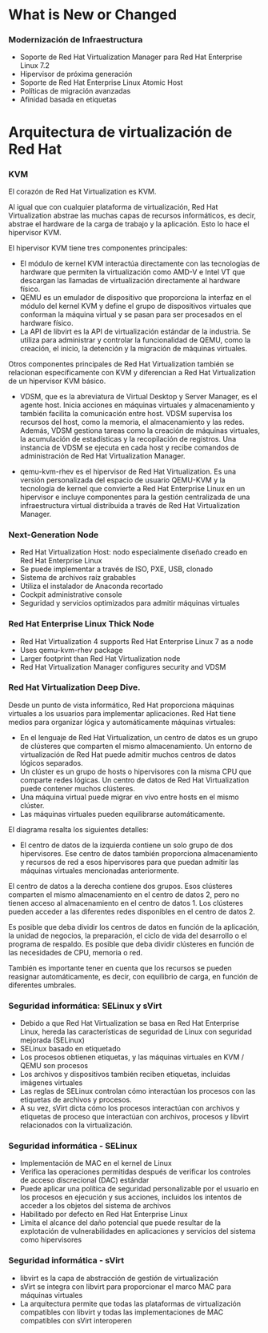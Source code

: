 # What is New or Changed </h1>

### Modernización de Infraestructura
* Soporte de Red Hat Virtualization Manager para Red Hat Enterprise Linux 7.2
* Hipervisor de próxima generación
* Soporte de Red Hat Enterprise Linux Atomic Host
* Políticas de migración avanzadas
* Afinidad basada en etiquetas

# Arquitectura de virtualización de Red Hat
### KVM
El corazón de Red Hat Virtualization es KVM.

Al igual que con cualquier plataforma de virtualización, Red Hat Virtualization abstrae las muchas capas de recursos informáticos, es decir, abstrae el hardware de la carga de trabajo y la aplicación. Esto lo hace el hipervisor KVM.

El hipervisor KVM tiene tres componentes principales:
* El módulo de kernel KVM interactúa directamente con las tecnologías de hardware que permiten la virtualización como AMD-V e Intel VT que descargan las llamadas de virtualización directamente al hardware físico.
* QEMU es un emulador de dispositivo que proporciona la interfaz en el módulo del kernel KVM y define el grupo de dispositivos virtuales que conforman la máquina virtual y se pasan para ser procesados ​​en el hardware físico.
* La API de libvirt es la API de virtualización estándar de la industria. Se utiliza para administrar y controlar la funcionalidad de QEMU, como la creación, el inicio, la detención y la migración de máquinas virtuales.

Otros componentes principales de Red Hat Virtualization también se relacionan específicamente con KVM y diferencian a Red Hat Virtualization de un hipervisor KVM básico.

* VDSM, que es la abreviatura de Virtual Desktop y Server Manager, es el agente host. Inicia acciones en máquinas virtuales y almacenamiento y también facilita la comunicación entre host. VDSM supervisa los recursos del host, como la memoria, el almacenamiento y las redes. Además, VDSM gestiona tareas como la creación de máquinas virtuales, la acumulación de estadísticas y la recopilación de registros. Una instancia de VDSM se ejecuta en cada host y recibe comandos de administración de Red Hat Virtualization Manager.

* qemu-kvm-rhev es el hipervisor de Red Hat Virtualization. Es una versión personalizada del espacio de usuario QEMU-KVM y la tecnología de kernel que convierte a Red Hat Enterprise Linux en un hipervisor e incluye componentes para la gestión centralizada de una infraestructura virtual distribuida a través de Red Hat Virtualization Manager.

### Next-Generation Node
* Red Hat Virtualization Host: nodo especialmente diseñado creado en Red Hat Enterprise Linux
* Se puede implementar a través de ISO, PXE, USB, clonado
* Sistema de archivos raíz grabables
* Utiliza el instalador de Anaconda recortado
* Cockpit administrative console
* Seguridad y servicios optimizados para admitir máquinas virtuales

### Red Hat Enterprise Linux Thick Node
* Red Hat Virtualization 4 supports Red Hat Enterprise Linux 7 as a node
* Uses qemu-kvm-rhev package
* Larger footprint than Red Hat Virtualization node
* Red Hat Virtualization Manager configures security and VDSM


### Red Hat Virtualization Deep Dive.
Desde un punto de vista informático, Red Hat proporciona máquinas virtuales a los usuarios para implementar aplicaciones. Red Hat tiene medios para organizar lógica y automáticamente máquinas virtuales:

* En el lenguaje de Red Hat Virtualization, un centro de datos es un grupo de clústeres que comparten el mismo almacenamiento. Un entorno de virtualización de Red Hat puede admitir muchos centros de datos lógicos separados.
* Un clúster es un grupo de hosts o hipervisores con la misma CPU que comparte redes lógicas. Un centro de datos de Red Hat Virtualization puede contener muchos clústeres.
* Una máquina virtual puede migrar en vivo entre hosts en el mismo clúster.
* Las máquinas virtuales pueden equilibrarse automáticamente.

El diagrama resalta los siguientes detalles:

* El centro de datos de la izquierda contiene un solo grupo de dos hipervisores. Ese centro de datos también proporciona almacenamiento y recursos de red a esos hipervisores para que puedan admitir las máquinas virtuales mencionadas anteriormente.

El centro de datos a la derecha contiene dos grupos. Esos clústeres comparten el mismo almacenamiento en el centro de datos 2, pero no tienen acceso al almacenamiento en el centro de datos 1. Los clústeres pueden acceder a las diferentes redes disponibles en el centro de datos 2.

Es posible que deba dividir los centros de datos en función de la aplicación, la unidad de negocios, la preparación, el ciclo de vida del desarrollo o el programa de respaldo. Es posible que deba dividir clústeres en función de las necesidades de CPU, memoria o red.

También es importante tener en cuenta que los recursos se pueden reasignar automáticamente, es decir, con equilibrio de carga, en función de diferentes umbrales.

### Seguridad informática: SELinux y sVirt
* Debido a que Red Hat Virtualization se basa en Red Hat Enterprise Linux, hereda las características de seguridad de Linux con seguridad mejorada (SELinux)
* SELinux basado en etiquetado
* Los procesos obtienen etiquetas, y las máquinas virtuales en KVM / QEMU son procesos
* Los archivos y dispositivos también reciben etiquetas, incluidas imágenes virtuales
* Las reglas de SELinux controlan cómo interactúan los procesos con las etiquetas de archivos y procesos.
* A su vez, sVirt dicta cómo los procesos interactúan con archivos y etiquetas de proceso que interactúan con archivos, procesos y libvirt relacionados con la virtualización.


### Seguridad informática - SELinux
* Implementación de MAC en el kernel de Linux
* Verifica las operaciones permitidas después de verificar los controles de acceso discrecional (DAC) estándar
* Puede aplicar una política de seguridad personalizable por el usuario en los procesos en ejecución y sus acciones, incluidos los intentos de acceder a los objetos del sistema de archivos
* Habilitado por defecto en Red Hat Enterprise Linux
* Limita el alcance del daño potencial que puede resultar de la explotación de vulnerabilidades en aplicaciones y servicios del sistema como hipervisores

### Seguridad informática - sVirt
* libvirt es la capa de abstracción de gestión de virtualización
* sVirt se integra con libvirt para proporcionar el marco MAC para máquinas virtuales
* La arquitectura permite que todas las plataformas de virtualización compatibles con libvirt y todas las implementaciones de MAC compatibles con sVirt interoperen
